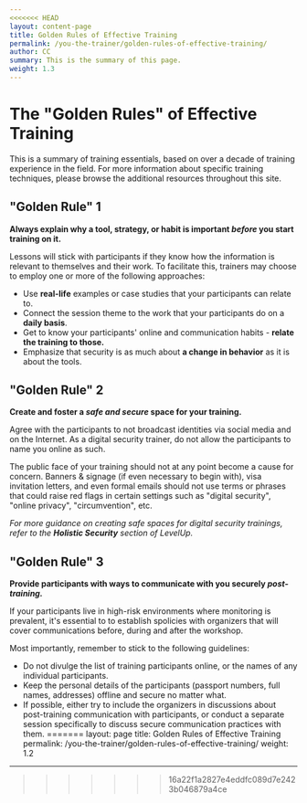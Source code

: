 ```yaml
---
<<<<<<< HEAD
layout: content-page
title: Golden Rules of Effective Training
permalink: /you-the-trainer/golden-rules-of-effective-training/
author: CC
summary: This is the summary of this page.
weight: 1.3
---
```


# The "Golden Rules" of Effective Training #

This is a summary of training essentials, based on over a decade of training experience in the field. For more information about specific training techniques, please browse the additional resources throughout this site.

## "Golden Rule" 1 ##
**Always explain why a tool, strategy, or habit is important *before* you start training on it.**

Lessons will stick with participants if they know how the information is relevant to themselves and their work. To facilitate this, trainers may choose to employ one or more of the following approaches:

- Use **real-life** examples or case studies that your participants can relate to.
- Connect the session theme to the work that your participants do on a **daily basis**.
- Get to know your participants' online and communication habits - **relate the training to those.**
- Emphasize that security is as much about **a change in behavior** as it is about the tools.

## "Golden Rule" 2 ##
**Create and foster a *safe and secure* space for your training.**

Agree with the participants to not broadcast identities via social media and on the Internet. As a digital security trainer, do not allow the participants to name you online as such.

The public face of your training should not at any point become a cause for concern. Banners & signage (if even necessary to begin with), visa invitation letters, and even formal emails should not use terms or phrases that could raise red flags in certain settings such as "digital security", "online privacy", "circumvention", etc.

*For more guidance on creating safe spaces for digital security trainings, refer to the **Holistic Security** section of LevelUp.*

## "Golden Rule" 3 ##
**Provide participants with ways to communicate with you securely *post-training.***

If your participants live in high-risk environments where monitoring is prevalent, it's essential to to establish spolicies with organizers that will cover communications before, during and after the workshop.

Most importantly, remember to stick to the following guidelines:



- Do not divulge the list of training participants online, or the names of any individual participants.
- Keep the personal details of the participants (passport numbers, full names, addresses) offline and secure no matter what.
- If possible, either try to include the organizers in discussions about post-training communication with participants, or conduct a separate session specifically to discuss secure communication practices with them.
=======
layout: page
title: Golden Rules of Effective Training
permalink: /you-the-trainer/golden-rules-of-effective-training/
weight: 1.2
---
>>>>>>> 16a22f1a2827e4eddfc089d7e2423b046879a4ce
